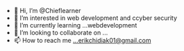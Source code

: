 - 👋 Hi, I’m @Chieflearner
- 👀 I’m interested in web development and ccyber security 
- 🌱 I’m currently learning ...webdevelopment
- 💞️ I’m looking to collaborate on ...
- 📫 How to reach me ...erikchidiak01@gmail.com

<!---
Chieflearner/Chieflearner is a ✨ special ✨ repository because its `README.md` (this file) appears on your GitHub profile.
You can click the Preview link to take a look at your changes.
--->

